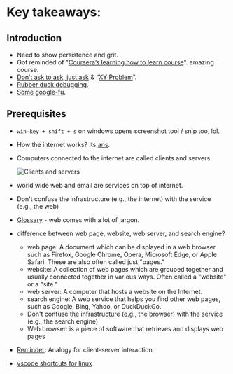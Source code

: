 # Key takeaways:

## Introduction
- Need to show persistence and grit.
- Got reminded of "[Coursera’s learning how to learn course](https://www.youtube.com/watch?v=O96fE1E-rf8)". amazing course.
- [Don’t ask to ask, just ask](https://dontasktoask.com/) & “[XY Problem](https://xyproblem.info/)”.
- [Rubber duck debugging](https://en.wikipedia.org/wiki/Rubber_duck_debugging).
- [Some google-fu](https://codinginflow.com/google-programming-questions).

## Prerequisites
- `win-key + shift + s` on windows opens screenshot tool / snip too, lol.
- How the internet works? Its [ans](https://developer.mozilla.org/en-US/docs/Learn/Common_questions/Web_mechanics/How_does_the_Internet_work).
- Computers connected to the internet are called clients and servers.
  
  ![Clients and servers](https://developer.mozilla.org/en-US/docs/Learn/Getting_started_with_the_web/How_the_Web_works/simple-client-server.png)
- world wide web and email are services on top of internet.
-  Don't confuse the infrastructure (e.g., the internet) with the service (e.g., the web)
- [Glossary](https://developer.mozilla.org/en-US/docs/Glossary) - web comes with a lot of jargon.
- difference between web page, website, web server, and search engine?
  - web page: A document which can be displayed in a web browser such as Firefox, Google Chrome, Opera, Microsoft Edge, or Apple Safari. These are also often called just "pages."
  - website: A collection of web pages which are grouped together and usually connected together in various ways. Often called a "website" or a "site."
  - web server: A computer that hosts a website on the Internet.
  - search engine: A web service that helps you find other web pages, such as Google, Bing, Yahoo, or DuckDuckGo.
  - Don't confuse the infrastructure (e.g., the browser) with the service (e.g., the search engine)
  - Web browser: is a piece of software that retrieves and displays web pages
- [Reminder](https://developer.mozilla.org/en-US/docs/Learn/Getting_started_with_the_web/How_the_Web_works#clients_and_servers): Analogy for client-server interaction.
- [vscode shortcuts for linux](https://code.visualstudio.com/shortcuts/keyboard-shortcuts-linux.pdf)

